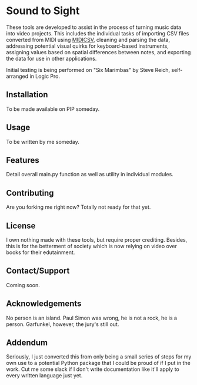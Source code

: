 # Sound to Sight

These tools are developed to assist in the process of turning music data into video projects. This includes the individual tasks of importing CSV files converted from MIDI using [MIDICSV](https://www.fourmilab.ch/webtools/midicsv/), cleaning and parsing the data, addressing potential visual quirks for keyboard-based instruments, assigning values based on spatial differences between notes, and exporting the data for use in other applications.

Initial testing is being performed on "Six Marimbas" by Steve Reich, self-arranged in Logic Pro.

## Installation

To be made available on PIP someday.

## Usage

To be written by me someday.

## Features

Detail overall main.py function as well as utility in individual modules.

## Contributing

Are you forking me right now? Totally not ready for that yet.

## License

I own nothing made with these tools, but require proper crediting. Besides, this is for the betterment of society which is now relying on video over books for their edutainment.

## Contact/Support

Coming soon.

## Acknowledgements

No person is an island. Paul Simon was wrong, he is not a rock, he is a person. Garfunkel, however, the jury's still out.

## Addendum

Seriously, I just converted this from only being a small series of steps for my own use to a potential Python package that I could be proud of if I put in the work. Cut me some slack if I don't write documentation like it'll apply to every written language just yet.
